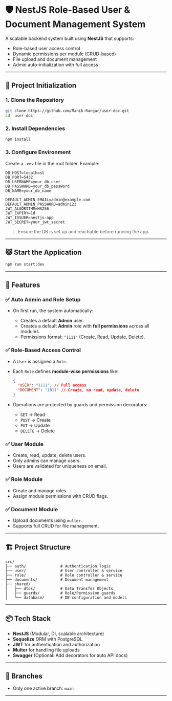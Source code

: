 # 🛡️ NestJS Role-Based User & Document Management System

A scalable backend system built using **NestJS** that supports:

- Role-based user access control
- Dynamic permissions per module (CRUD-based)
- File upload and document management
- Admin auto-initialization with full access

---

## 🚀 Project Initialization

### 1. **Clone the Repository**

```bash
git clone https://github.com/Manik-Rangar/user-doc.git
cd  user-doc
```

### 2. **Install Dependencies**

```bash
npm install
```

### 3. **Configure Environment**

Create a `.env` file in the root folder. Example:

```env
DB_HOST=localhost
DB_PORT=5432
DB_USERNAME=your_db_user
DB_PASSWORD=your_db_password
DB_NAME=your_db_name

DEFAULT_ADMIN_EMAIL=admin@example.com
DEFAULT_ADMIN_PASSWORD=admin123
JWT_ALGORITHM=HS256
JWT_EXPIRY=1d
JWT_ISSUER=nestjs-app
JWT_SECRET=your_jwt_secret
```

> Ensure the DB is set up and reachable before running the app.

---

## 😾 Start the Application

```bash
npm run start:dev
```

---

## 🧹 Features

### ✅ **Auto Admin and Role Setup**

- On first run, the system automatically:

  - Creates a default **Admin** user.
  - Creates a default **Admin** role with **full permissions** across all modules.
  - Permissions format: `"1111"` (Create, Read, Update, Delete).

### ✅ **Role-Based Access Control**

- A `User` is assigned a `Role`.
- Each `Role` defines **module-wise permissions** like:

  ```json
  {
    "USER": "1111", // Full access
    "DOCUMENT": "1011" // Create, no read, update, delete
  }
  ```

- Operations are protected by guards and permission decorators:

  - `GET` → Read
  - `POST` → Create
  - `PUT` → Update
  - `DELETE` → Delete

### ✅ **User Module**

- Create, read, update, delete users.
- Only admins can manage users.
- Users are validated for uniqueness on email.

### ✅ **Role Module**

- Create and manage roles.
- Assign module permissions with CRUD flags.

### ✅ **Document Module**

- Upload documents using `multer`.
- Supports full CRUD for file management.

---

## 🏗️ Project Structure

```
src/
├── auth/               # Authentication logic
├── user/               # User controller & service
├── role/               # Role controller & service
├── documents/          # Document management
├── shared/
│   ├── dtos/           # Data Transfer Objects
│   ├── guards/         # Role/Permission guards
│   └── database/       # DB configuration and models
```

---

## 📦 Tech Stack

- **NestJS** (Modular, DI, scalable architecture)
- **Sequelize** ORM with PostgreSQL
- **JWT** for authentication and authorization
- **Multer** for handling file uploads
- **Swagger** (Optional: Add decorators for auto API docs)

---

## 📌 Branches

- Only one active branch: `main`

---
